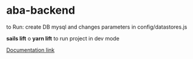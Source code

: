# aba-backend

to Run:
create DB mysql and changes parameters in config/datastores.js

__sails lift__ o __yarn lift__ to run project in dev mode

[Documentation link](https://sailsjs.com/)
